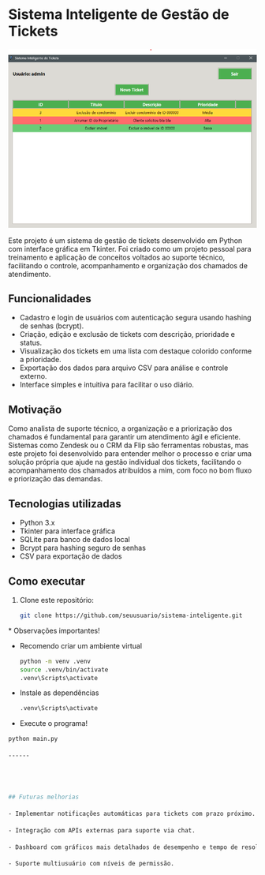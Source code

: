 # Sistema Inteligente de Gestão de Tickets

![Descrição da imagem](./images/preview.png)

Este projeto é um sistema de gestão de tickets desenvolvido em Python com interface gráfica em Tkinter. Foi criado como um projeto pessoal para treinamento e aplicação de conceitos voltados ao suporte técnico, facilitando o controle, acompanhamento e organização dos chamados de atendimento.

## Funcionalidades

- Cadastro e login de usuários com autenticação segura usando hashing de senhas (bcrypt).
- Criação, edição e exclusão de tickets com descrição, prioridade e status.
- Visualização dos tickets em uma lista com destaque colorido conforme a prioridade.
- Exportação dos dados para arquivo CSV para análise e controle externo.
- Interface simples e intuitiva para facilitar o uso diário.

## Motivação

Como analista de suporte técnico, a organização e a priorização dos chamados é fundamental para garantir um atendimento ágil e eficiente. Sistemas como Zendesk ou o CRM da Flip são ferramentas robustas, mas este projeto foi desenvolvido para entender melhor o processo e criar uma solução própria que ajude na gestão individual dos tickets, facilitando o acompanhamento dos chamados atribuídos a mim, com foco no bom fluxo e priorização das demandas.

## Tecnologias utilizadas

- Python 3.x
- Tkinter para interface gráfica
- SQLite para banco de dados local
- Bcrypt para hashing seguro de senhas
- CSV para exportação de dados

## Como executar

1. Clone este repositório:
   ```bash
   git clone https://github.com/seuusuario/sistema-inteligente.git

\* Observações importantes!

- Recomendo criar um ambiente virtual
    ```bash
  python -m venv .venv
  source .venv/bin/activate
  .venv\Scripts\activate
  
- Instale as dependências
  ```bash
  .venv\Scripts\activate
  
- Execute o programa! 
```bash
python main.py

------




## Futuras melhorias

- Implementar notificações automáticas para tickets com prazo próximo.

- Integração com APIs externas para suporte via chat.

- Dashboard com gráficos mais detalhados de desempenho e tempo de resolução.

- Suporte multiusuário com níveis de permissão.
